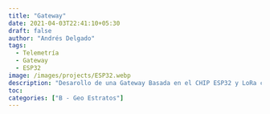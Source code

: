 ```yaml
---
title: "Gateway"
date: 2021-04-03T22:41:10+05:30
draft: false
author: "Andrés Delgado"
tags:
  - Telemetría
  - Gateway
  - ESP32
image: /images/projects/ESP32.webp
description: "Desarollo de una Gateway Basada en el CHIP ESP32 y LoRa capaz de recolectar variables inalambricamente autosostenible "
toc:
categories: ["B - Geo Estratos"]
---
```

